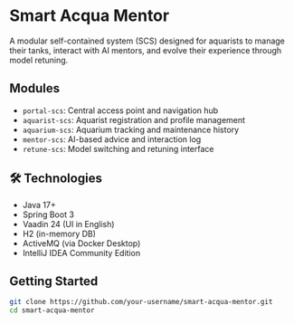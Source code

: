 # Smart Acqua Mentor

A modular self-contained system (SCS) designed for aquarists to manage their tanks, interact with AI mentors, and evolve their experience through model retuning.

## Modules

- `portal-scs`: Central access point and navigation hub
- `aquarist-scs`: Aquarist registration and profile management
- `aquarium-scs`: Aquarium tracking and maintenance history
- `mentor-scs`: AI-based advice and interaction log
- `retune-scs`: Model switching and retuning interface

## 🛠 Technologies

- Java 17+
- Spring Boot 3
- Vaadin 24 (UI in English)
- H2 (in-memory DB)
- ActiveMQ (via Docker Desktop)
- IntelliJ IDEA Community Edition

## Getting Started

```bash
git clone https://github.com/your-username/smart-acqua-mentor.git
cd smart-acqua-mentor
